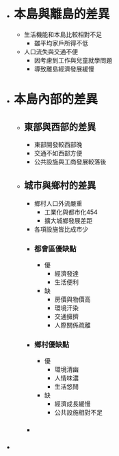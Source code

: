 - # 本島與離島的差異
	- 生活機能和本島比較相對不足
		- 雖平均家戶所得不低
	- 人口流失與交通不便
		- 因考慮到工作與兒童就學問題
		- 導致離島經濟發展緩慢
- # 本島內部的差異
	- ## 東部與西部的差異
		- 東部開發較西部晚
		- 交通不如西部方便
		- 公共設施與工商發展較落後
	- ## 城市與鄉村的差異
		- 鄉村人口外流嚴重
			- 工業化與都市化454
			- 擴大城鄉發展差距
		- 各項設施皆比成市少
		- ### 都會區優缺點
			- 優
				- 經濟發達
				- 生活便利
			- 缺
				- 房價與物價高
				- 環境汗染
				- 交通擁擠
				- 人際關係疏離
		- ### 鄉村優缺點
			- 優
				- 環境清幽
				- 人情味濃
				- 生活悠閒
			- 缺
				- 經濟成長緩慢
				- 公共設施相對不足
		- ###
-